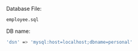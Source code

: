 Database File:

```sh
employee.sql
```

DB name:

```sh
'dsn' => 'mysql:host=localhost;dbname=personal'
```
